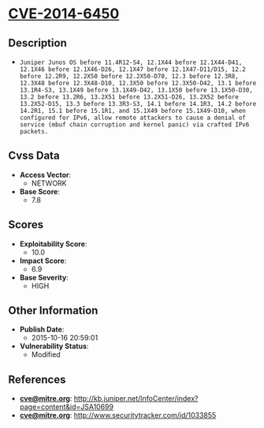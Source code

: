 
# [CVE-2014-6450](https://cve.mitre.org/cgi-bin/cvename.cgi?name=CVE-2014-6450)

## Description

- `Juniper Junos OS before 11.4R12-S4, 12.1X44 before 12.1X44-D41, 12.1X46 before 12.1X46-D26, 12.1X47 before 12.1X47-D11/D15, 12.2 before 12.2R9, 12.2X50 before 12.2X50-D70, 12.3 before 12.3R8, 12.3X48 before 12.3X48-D10, 12.3X50 before 12.3X50-D42, 13.1 before 13.1R4-S3, 13.1X49 before 13.1X49-D42, 13.1X50 before 13.1X50-D30, 13.2 before 13.2R6, 13.2X51 before 13.2X51-D26, 13.2X52 before 13.2X52-D15, 13.3 before 13.3R3-S3, 14.1 before 14.1R3, 14.2 before 14.2R1, 15.1 before 15.1R1, and 15.1X49 before 15.1X49-D10, when configured for IPv6, allow remote attackers to cause a denial of service (mbuf chain corruption and kernel panic) via crafted IPv6 packets.`

## Cvss Data

- **Access Vector**:
  - NETWORK
- **Base Score**:
  - 7.8

## Scores

- **Exploitability Score**:
  - 10.0
- **Impact Score**:
  - 6.9
- **Base Severity**:
  - HIGH

## Other Information

- **Publish Date**:
  - 2015-10-16 20:59:01
- **Vulnerability Status**:
  - Modified

## References

- **cve@mitre.org**: http://kb.juniper.net/InfoCenter/index?page=content&id=JSA10699
- **cve@mitre.org**: http://www.securitytracker.com/id/1033855
